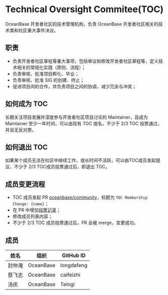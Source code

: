 # Technical Oversight Commitee(TOC)

OceanBase 开发者社区的技术管理机构，负责 OceanBase 开发者社区相关的技术类和社区重大事件决议。

## 职责

- 负责开发者社区章程等重大事项，包括审议和修改开发者社区章程等，定义技术相关的常规化实践（原则、流程）；
- 负责审核、批准项目孵化、毕业；
- 负责审核、批准 SIG 的创建、终止；
- 促进项目间的合作，并负责项目之间的协调，减少冗余与冲突；

## 如何成为 TOC
长期关注项目发展并深度参与开发者社区项目讨论的 Maintainer，且成为 Maintainer 至少一年时间，可以由现有 TOC 提名，不少于 2/3 TOC 投票通过，并且无反对票。

## 如何退出 TOC
如果某个成员无法在社区中继续工作，或长时间不活跃，可以由TOC成员发起提议，不少于 2/3 TOC成员投票通过后，即退出 TOC。

## 成员变更流程

- TOC 成员发起 PR [oceanbase/community](https://github.com/oceanbase/community)，标题为 `TOC Membership Change: {name}`；
- 在 PR 中增加[投票记录](../votes/README_CN.md)；
- 修改成员列表内容；
- 不少于  2/3 TOC 成员投票通过后，PR 会被 merge，变更成功。

## 成员

| 姓名 | 组织 | GitHub ID |
| --- | --- | --- |
| 封仲淹 | OceanBase | longdafeng |
| 蔡飞志 | OceanBase | caifeizhi |
| 汤庆 | OceanBase | Teingi |
